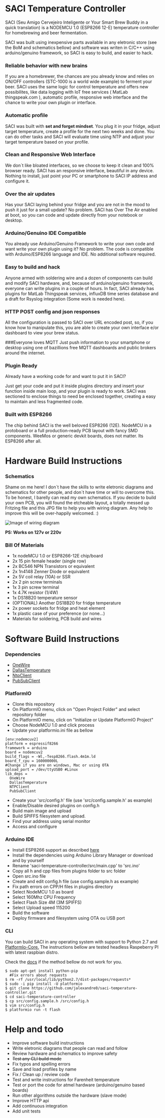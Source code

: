 # SACI Temperature Controller

SACI (Seu Amigo Cervejeiro Inteligente or Your Smart Brew Buddy in a quick translation) is a NODEMCU 1.0 (ESP8266 12-E)
temperature controller for homebrewing and beer fermentation.

SACI was built using inexpensive parts available in any eletronic store (see the BoM and schematics bellow)
and software was writen in C/C++ using arduino/genuino framework, so SACI is easy to build,
and easier to hack.

### Reliable behavior with new brains
If you are a homebrewer, the chances are you already know and relies on ON/OFF controllers (STC-1000 is a world wide example) to ferment your beer. SACI uses the same logic for control temperature and offers new possibilites, like data logging with IoT free services ( MatLab thingspeak.com ), automatic profile, responsive web interface and the chance to write your own plugin or interface.   

### Automatic profile
SACI was built with **set and forget mindset**. You plug it in your fridge, adjust target temperature,
create a profile for the next two weeks and done. You can do other tasks and SACI will evaluate
time using NTP and adjust your target temperature based on your profile.

### Clean and Responsive Web Interface
We don´t like bloated interfaces, so we choose to keep it clean and 100% browser ready.
SACI has an responsive interface, beautiful in any device. Nothing to install, just point
your PC or smartphone to SACI IP address and configure it.

### Over the air updates
Has your SACI laying behind your fridge and you are not in the mood to push it just for a small update?
No problem. SACI has Over The Air enabled at boot, so you can code and update directly from your notebook or desktop.

### Arduino/Genuino IDE Compatible
You already use Arduino/Genuino Framework to write your own code and want write your own plugin using it?
No problem. The code is compatible with Arduino/ESP8266 language and IDE. No additional software required.   

### Easy to build and hack
Anyone armed with soldering wire and a dozen of components can build and modify SACI hardware, and,
because of arduino/genuino framework, everyone can write plugins in a couple of hours.
In fact, SACI already has plugins for MatLab Thingspeak services, influxDB time series database
and a draft for Rsyslog integration (Some work is needed here).

### HTTP POST config and json responses
All the configuration is passed to SACI over URL encoded post, so, if you know how to manipulate this, you are able to create your own interface e/or dashboard to view your brew status.

###Everyone loves MQTT
Just push information to your smartphone or desktop using one of bazillions free MQTT dashboards and public brokers around the internet.

### Plugin Ready
Already have a working code for **<insert your favorite IoT provider here>** and
want to put it in SACI?

Just get your code and put it inside plugins directory and insert your function inside main loop,
and your plugin is ready to work. SACI was sectioned to enclose things to need be enclosed together,
creating a easy to maintain and less fragmented code.

### Built with ESP8266
The chip behind SACI is the well beloved ESP8266 (12E).
NodeMCU in a protoboard or a full production-ready PCB layout with fancy  SMD components.
WeeMos or generic devkit boards, does not matter. Its ESP8266 after all.

# Hardware Build Instructions
### Schematics
Shame on me here!
I don´t have the skills to write eletronic diagrams and schematics for other people, and don´t have time or will to overcome this. To be honest, I barelly can read my own schematics. If you decide to build your own PCB, you will found the etcheable layout, a totally messed up Fritzing file and this JPG file to help you with wiring diagram. Any help to improve this will be over-happily  welcomed. :)

![Image of wiring diagram](http://drive.google.com/uc?export=view&id=0B24GFOLAe1WGemEtNUNNVUNDblk)

**PS: Works on 127v or 220v**


### Bill Of Materials
- 1x nodeMCU 1.0 or ESP8266-12E chip/board
- 2x 15 pin female header (single row)
- 2x BC546 NPN Transistors or equivalent
- 2x 1n4148 Zenner Diode  or equivalent
- 2x 5V coil relay (10A) or SSR
- 2x 2 pin screw terminals
- 1x 3 pin screw terminal
- 1x 4.7K resistor (1/4W)
- 1x DS18B20 temperature sensor
- (OPTIONAL) Another DS18B20 for fridge temperature
- 2x power sockets for fridge and heat element
- 1x plastic case of your preference (or none...)
- Materials for soldering, PCB build and wires

# Software Build Instructions
### Dependencies
- [OneWire](https://github.com/PaulStoffregen/OneWire)
- [DallasTemperature](https://github.com/milesburton/Arduino-Temperature-Control-Library)
- [NtpClient](https://github.com/arduino-libraries/NTPClient)
- [PubSubClient](https://github.com/knolleary/pubsubclient)

### PlatformIO
- Clone this repository
- On PlatformIO menu, click on "Open Project Folder" and select repository folder
- On PlatformIO menu, click on "Initialize or Update PlatformIO Project"
- Choose NodeMCU 1.0 and click process
- Update your platformio.ini file as bellow

```
[env:nodemcuv2]
platform = espressif8266
framework = arduino
board = nodemcuv2
build_flags = -Wl,-Tesp8266.flash.4m1m.ld
board_f_cpu = 160000000L
#Change if you are on windows, Mac or using OTA
upload_port = /dev/ttyUSB0 #Linux
lib_deps =
  OneWire
  DallasTemperature
  NTPClient
  PubSubClient
```

- Create your 'src/config.h' file (use 'src/config.sample.h' as example)
- Enable/Disable desired plugins on config.h
- Build main image and upload
- Build SPIFFS filesystem and upload.
- Find your address using serial monitor
- Access and configure

### Arduino IDE
- Install ESP8266 support as described [here](https://github.com/esp8266/Arduino)
- Install the dependencies using Arduino Library Manager or download and by yourself
- Rename 'saci-temperature-controller/src/main.cpp' to 'src.ino'
- Copy all h and cpp files from plugins folder to src folder
- Open src.ino file
- Create and edit config.h file (use config.sample.h as example)
- Fix path errors on CPP/H files in plugins directory
- Select NodeMCU 1.0 as board
- Select 160Mhz CPU Frequency
- Select Flash Size 4M (3M SPIFFS)
- Select Upload speed 115200
- Build the software
- Deploy firmware and filesystem using OTA ou USB port

### CLI
You can build SACI in any operating system with support to  Python 2.7 and [PlatformIo-Core.](http://docs.platformio.org/en/stable/core.html)
The instructions bellow are tested headless Raspeberry PI with latest raspbian distro.

Check the [docs](http://docs.platformio.org/en/stable/installation.html#installation) if the method bellow do not work for you.


```
$ sudo apt-get install python-pip
  #Fix errors about requests
$ rm -rf /usr/local/lib/python2.7/dist-packages/requests*
$ sudo -i pip install -U platformio
$ git clone https://github.com/jalexandre0/saci-temperature-controller.git
$ cd saci-temperature-controller
$ cp src/config.sample.h /src/config.h
$ vim src/config.h
$ platformio run -t flash

```

# Help and todo
- Improve software build instructions
- Write eletronic diagrams that people can read and follow
- Review hardware and schematics to improve safety
- ~~Test any CLI build mode~~
- Fix typos and spelling errors
- Save and load profiles by name
- Fix / Clean up / review code
- Test and write instructions for Farenheit temperature
- Test or port the code for atmel hardware (arduino/genuino based boards)
- Run other algorithms outside the hardware (slave mode)
- Improve HTTP api
- Add continuous integration
- Add unit tests
